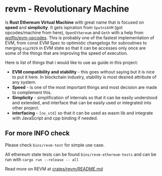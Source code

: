 # revm - Revolutionary Machine

Is **Rust Ethereum Virtual Machine** with great name that is focused on **speed** and **simplicity**. It gets ispiration from `SputnikVM` (got opcodes/machine from here), `OpenEthereum` and `Geth` with a help from [wolflo/evm-opcodes](https://github.com/wolflo/evm-opcodes). This is probably one of the fastest implementation of EVM, from const EVM Spec to optimistic changelogs for subroutines to merging `eip2929` in EVM state so that it can be accesses only once are some of the things that are improving the speed of execution. 

Here is list of things that i would like to use as guide in this project:
- **EVM compatibility and stability** - this goes without saying but it is nice to put it here. In blockchain industry, stability is most desired attribute of any system.
- **Speed** - is one of the most important things and most decision are made to complement this.
- **Simplicity** - simplification of internals so that it can be easily understood and extended, and interface that can be easily used or integrated into other project.
- **interfacing** - `[no_std]` so that it can be used as wasm lib and integrate with JavaScript and cpp binding if needed.

## For more INFO check

Please check `bins/revm-test` for simple use case.

All ethereum state tests can be found `bins/revm-ethereum-tests` and can be run with `cargo run --release -- all`

Read more on REVM at [crates/revm/README.md](crates/revm/README.md)
